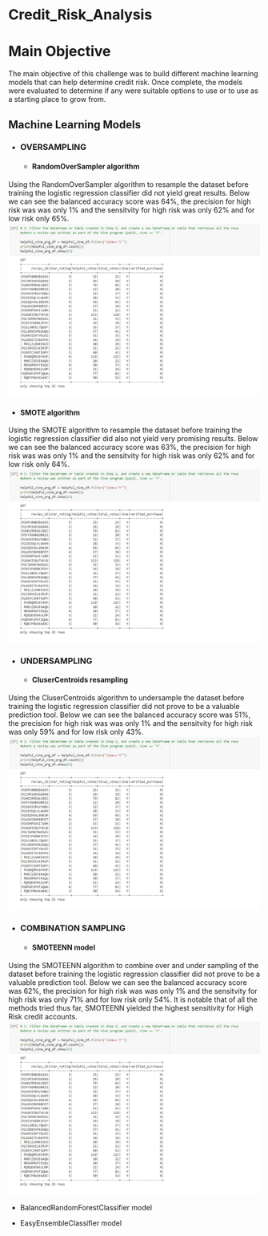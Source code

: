 # Credit_Risk_Analysis

# Main Objective

 The main objective of this challenge was to build different machine learning models that can help determine credit risk. Once complete, the models were evaluated to determine if any were suitable options to use or to use as a starting place to grow from.


## Machine Learning Models

- ### OVERSAMPLING
  
  - #### RandomOverSampler algorithm
Using the RandomOverSampler algorithm to resample the dataset before training the logistic regression classifier did not yield great results. Below we can see the balanced      accuracy score was 64%, the precision for high risk was was only 1% and the sensitvity for high risk  was only 62% and for low risk only 65%.
    <br />
    <img src = https://github.com/AaronAKTX/Amazon_Vine_Analysis/blob/main/resources/vine%20reviews.PNG> <br />

  - #### SMOTE algorithm  
Using the SMOTE algorithm to resample the dataset before training the logistic regression classifier did also not yield very promising results. Below we can see the balanced      accuracy score was 63%, the precision for high risk was was only 1% and the sensitvity for high risk  was only 62% and for low risk only 64%.
    <br />
    <img src = https://github.com/AaronAKTX/Amazon_Vine_Analysis/blob/main/resources/vine%20reviews.PNG> <br />

- ### UNDERSAMPLING

  - #### CluserCentroids resampling
Using the CluserCentroids algorithm to undersample the dataset before training the logistic regression classifier did not prove to be a valuable prediction tool. Below we can see the balanced accuracy score was 51%, the precision for high risk was was only 1% and the sensitvity for high risk  was only 59% and for low risk only 43%.
    <br />
    <img src = https://github.com/AaronAKTX/Amazon_Vine_Analysis/blob/main/resources/vine%20reviews.PNG> <br />

- ### COMBINATION SAMPLING
  
  - #### SMOTEENN model
Using the SMOTEENN algorithm to combine over and under sampling of the dataset before training the logistic regression classifier did not prove to be a valuable prediction tool. Below we can see the balanced accuracy score was 62%, the precision for high risk was was only 1% and the sensitvity for high risk was only 71% and for low risk only 54%. It is notable that of all the methods tried thus far, SMOTEENN yielded the highest sensitivity for High Risk credit accounts.
    <br />
    <img src = https://github.com/AaronAKTX/Amazon_Vine_Analysis/blob/main/resources/vine%20reviews.PNG> <br />

- BalancedRandomForestClassifier model

- EasyEnsembleClassifier model
